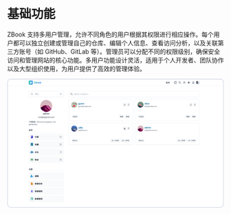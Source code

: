 # 基础功能

ZBook 支持多用户管理，允许不同角色的用户根据其权限进行相应操作。每个用户都可以独立创建或管理自己的仓库、编辑个人信息、查看访问分析，以及关联第三方账号（如 GitHub、GitLab 等）。管理员可以分配不同的权限级别，确保安全访问和管理网站的核心功能。多用户功能设计灵活，适用于个人开发者、团队协作以及大型组织使用，为用户提供了高效的管理体验。

![多用户](./assets/多用户.png)
